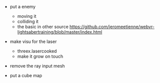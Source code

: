 - put a enemy
  - moving it
  - colliding it
  - the basic in other source https://github.com/jeromeetienne/webvr-lightsabertraining/blob/master/index.html

- make visu for the laser
  - threex.lasercooked
  - make it grow on touch
- remove the ray input mesh

- put a cube map
